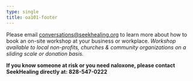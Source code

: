 ```yaml
---
type: single
title: oa101-footer
---
```


Please email <conversations@seekhealing.org> to learn more about how to book an on-site workshop at your business or workplace. _Workshop available to local non-profits, churches & community organizations on a sliding scale or donation basis._

**If you know someone at risk or you need naloxone, please contact SeekHealing directly at: 828-547-0222**
